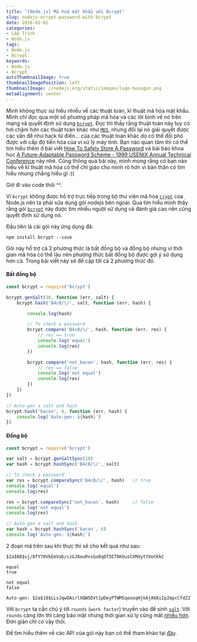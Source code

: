 ```yaml
---
title: "[Node.js] Mã hoá mật khẩu với Bcrypt"
slug: nodejs-ecrypt-password-with-bcrypt
date: 2016-02-02
categories:
- Lập Trình
- Node.js
tags:
- Node.js
- Bcrypt
keywords:
- Node.js
- Bcrypt
autoThumbnailImage: true
thumbnailImagePosition: left
thumbnailImage: //nodejs.org/static/images/logo-hexagon.png
metaAlignment: center
---
```

Mình không thực sự hiểu nhiều về các thuật toán, kĩ thuật mã hóa mật khẩu. Mình chỉ đọc qua một số phương pháp mã hóa và các lời bình về nó trên mạng và quyết định sử dụng [`bcrypt`](https://en.wikipedia.org/wiki/Bcrypt).
Đọc thì thấy rằng thuật toán này tuy có hơi chậm hơn các thuật toán khác như [`MD5`](https://en.wikipedia.org/wiki/MD5), nhưng đổi lại nó giải quyết được các vấn đề như hack từ điển... của các thuật toán khác do có thể đối phó được với cấp độ tiến hóa của vi xử lý máy tính.
Bạn nào quan tâm thì có thể tìm hiểu thêm ở bài viết [How To Safely Store A Password](http://codahale.com/how-to-safely-store-a-password/) và bài báo khoa học [A Future-Adaptable Password Scheme - 1999 USENIX Annual Technical Conference](https://www.usenix.org/legacy/events/usenix99/provos/provos_html/index.html) này nhé.
Cũng thông qua bài này, mình mong rằng có bạn nào hiểu về kĩ thuật mã hóa có thể chỉ giáo cho mình rõ hơn vì bản thân có tìm hiểu nhưng chẳng hiểu gì :((

Giờ đi vào code thôi ^^.

Vì `bcrypt` không được hỗ trợ trực tiếp trong bộ thư viện mã hóa [`crypt`](https://nodejs.org/dist/latest-v5.x/docs/api/crypto.html) của Node.js nên ta phải sửa dụng gói nodejs bên ngoài.
Qua tìm hiểu mình thấy rằng gói [`bcrypt`](https://github.com/ncb000gt/node.bcrypt.js) này được tìm nhiều người sử dụng và đánh giá cao nên cũng quyết định sử dụng nó.

Đầu tiên là cài gói này ứng dụng đã:

```
npm install bcrypt --save
```

Gói này hỗ trợ cả 2 phương thức là bất đồng bộ và đồng bộ nhưng vì thời gian mã hóa có thể lâu nên phương thức bất đồng bộ được gợi ý sử dụng hơn cả.
Trong bài viết này sẽ đề cập tới cả 2 phương thức đó.

#### Bất đồng bộ

```javascript
const bcrypt = require('bcrypt')

bcrypt.genSalt(10, function (err, salt) {
    bcrypt.hash('B4c0/\/', salt, function (err, hash) {

        console.log(hash)

        // To check a password  
        bcrypt.compare('B4c0/\/', hash, function (err, res) {
            // res == true
            console.log('equal')
            console.log(res)
        })

        bcrypt.compare('not_bacon', hash, function (err, res) {
            // res == false
            console.log('not equal')
            console.log(res)
        })
    })
})

// Auto-gen a salt and hash
bcrypt.hash('bacon', 8, function (err, hash) {
    console.log(`Auto-gen: ${hash}`)
})
```

#### Đồng bộ

```javascript
const bcrypt = require('bcrypt')

var salt = bcrypt.genSaltSync(10)
var hash = bcrypt.hashSync('B4c0/\/', salt)

// To check a password
var res = bcrypt.compareSync('B4c0/\/', hash)   // true
console.log('equal')
console.log(res)

res = bcrypt.compareSync('not_bacon', hash)     // false
console.log('not equal')
console.log(res)

// Auto-gen a salt and hash
var hash = bcrypt.hashSync('bacon', 8)
console.log(`Auto-gen: ${hash}`)
```

2 đoạn mã trên sau khi thực thi sẽ cho kết quả như sau:

```
$2a$08$vj/8fY70VkEmVab/czGJ8euRvsGo0q0T5ETDKUusCXMXytYXeCKkC

equal
true

not equal
false

Auto-gen: $2a$10$LLsJqwOAirlXQW5DVt1pDeyPTWM5qoooqHjkAjA68iIp2mpcCfdZ2
```

Với `bcrypt` ta cần chú ý tới `rounds` (`work factor`) truyền vào để sinh [`salt`](https://en.wikipedia.org/wiki/Salt_(cryptography)). Với `rounds` càng lớn thì càng bảo mật nhưng thời gian xử lý cũng mất [nhiều hơn](https://github.com/ncb000gt/node.bcrypt.js#a-note-on-rounds).
Đơn giản chỉ có vậy thôi.

Để tìm hiểu thêm về các API của gói này bạn có thể tham khảo tại [đây](https://github.com/ncb000gt/node.bcrypt.js).
